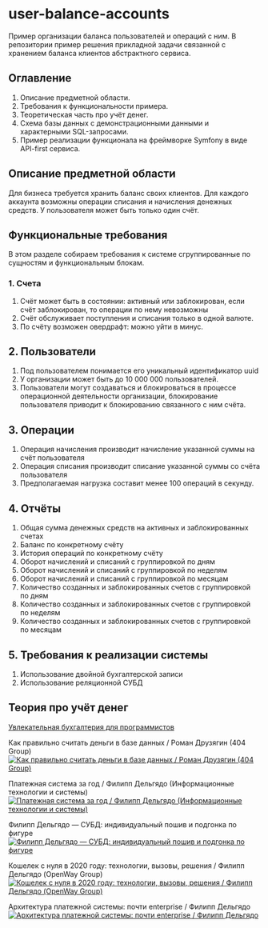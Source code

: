 # user-balance-accounts
Пример организации баланса пользователей и операций с ним. В репозитории пример решения прикладной задачи связанной с хранением баланса клиентов абстрактного сервиса. 

## Оглавление
1. Описание предметной области.
2. Требования к функциональности примера.  
3. Теоретическая часть про учёт денег.
4. Схема базы данных с демонстрационными данными и характерными SQL-запросами.
5. Пример реализации функционала на фреймворке Symfony в виде API-first сервиса.
   
## Описание предметной области
Для бизнеса требуется хранить баланс своих клиентов. Для каждого аккаунта возможны операции списания и начисления денежных средств. У пользователя может быть только один счёт.

## Функциональные требования
В этом разделе собираем требования к системе сгруппированные по сущностям и функциональным блокам.

### 1. Счета
1. Счёт может быть в состоянии: активный или заблокирован, если счёт заблокирован, то операции по нему невозможны
2. Счёт обслуживает поступления и списания только в одной валюте.
3. По счёту возможен овердрафт: можно уйти в минус.

## 2. Пользователи
1. Под пользователем понимается его уникальный идентификатор uuid 
2. У организации может быть до 10 000 000 пользователей.
3. Пользователи могут создаваться и блокироваться в процессе операционной деятельности организации, блокирование пользователя приводит к блокированию связанного с ним счёта.

## 3. Операции
1. Операция начисления производит начисление указанной суммы на счёт пользователя
2. Операция списания производит списание указанной суммы со счёта пользователя
3. Предполагаемая нагрузка составит менее 100 операций в секунду.

## 4. Отчёты
1. Общая сумма денежных средств на активных и заблокированных счетах
2. Баланс по конкретному счёту
3. История операций по конкретному счёту
4. Оборот начислений и списаний с группировкой по дням
5. Оборот начислений и списаний с группировкой по неделям
6. Оборот начислений и списаний с группировкой по месяцам
7. Количество созданных и заблокированных счетов с группировкой по дням
8. Количество созданных и заблокированных счетов с группировкой по неделям
9. Количество созданных и заблокированных счетов с группировкой по месяцам

## 5. Требования к реализации системы
1. Использование двойной бухгалтерской записи
2. Использование реляционной СУБД

## Теория про учёт денег
[Увлекательная бухгалтерия для программистов](https://helpme1s.ru/osnovy-buxgalterskogo-uchyota-dlya-programmistov-1s)

Как правильно считать деньги в базе данных / Роман Друзягин (404 Group)
[![Как правильно считать деньги в базе данных / Роман Друзягин (404 Group)](http://img.youtube.com/vi/zs4VUokFtPQ/0.jpg)](http://www.youtube.com/watch?v=zs4VUokFtPQ "Как правильно считать деньги в базе данных / Роман Друзягин (404 Group)")

Платежная система за год / Филипп Дельгядо (Информационные технологии и системы)
[![Платежная система за год / Филипп Дельгядо (Информационные технологии и системы)](http://img.youtube.com/vi/wJz_sjjf2aE/0.jpg)](http://www.youtube.com/watch?v=wJz_sjjf2aE "Платежная система за год / Филипп Дельгядо (Информационные технологии и системы)")

Филипп Дельгядо — СУБД: индивидуальный пошив и подгонка по фигуре
[![Филипп Дельгядо — СУБД: индивидуальный пошив и подгонка по фигуре](http://img.youtube.com/vi/l4l5pLlC40U/0.jpg)](http://www.youtube.com/watch?v=l4l5pLlC40U "Филипп Дельгядо — СУБД: индивидуальный пошив и подгонка по фигуре")

Кошелек с нуля в 2020 году: технологии, вызовы, решения / Филипп Дельгядо (OpenWay Group)
[![Кошелек с нуля в 2020 году: технологии, вызовы, решения / Филипп Дельгядо (OpenWay Group)](http://img.youtube.com/vi/KPl6quKgffo/0.jpg)](http://www.youtube.com/watch?v=KPl6quKgffo "Кошелек с нуля в 2020 году: технологии, вызовы, решения / Филипп Дельгядо (OpenWay Group)")

Архитектура платежной системы: почти enterprise / Филипп Дельгядо
[![Архитектура платежной системы: почти enterprise / Филипп Дельгядо](http://img.youtube.com/vi/wMcWo2cT7Ck/0.jpg)](http://www.youtube.com/watch?v=wMcWo2cT7Ck "Архитектура платежной системы: почти enterprise / Филипп Дельгядо")


